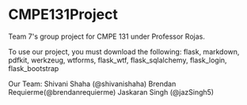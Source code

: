 # CMPE131Project
Team 7's group project for CMPE 131 under Professor Rojas.

To use our project, you must download the following:
flask, markdown, pdfkit, werkzeug, wtforms, flask_wtf, flask_sqlalchemy, flask_login, flask_bootstrap

Our Team:
Shivani Shaha (@shivanishaha)
Brendan Requierme(@brendanrequierme)
Jaskaran Singh (@jazSingh5)

